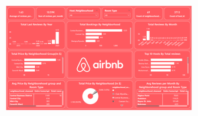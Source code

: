 ![image alt](https://github.com/Lucifer1406/Interactive-Dashboard-Using-PowerBI/blob/1306b973688007941b1c800fe7cca02ee0200ee1/AirBnb%20Dashboard%20Using%20Power%20BI/Screenshot%202025-05-19%20062156.png)
